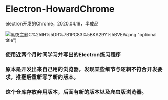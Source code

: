 # Electron-HowardChrome
electron开发的Chrome，2020.04.19，半成品

![黑夜主题](https://raw.githubusercontent.com/tt20050510/Electron-HowardChrome/master/)C%25IH%5DR%7B1PC83%5BKA29Y%5BVEW.png "optional title")

### 使用近两个月时间学习并写出的Electron练习程序
### 原本是开发出来自己用的浏览器，发现某些细节与逻辑不符合开发要求，推翻后重新写了新的版本。
### 这个仓库存放弃用版本，后面有新的版本以及爬虫版浏览器。
